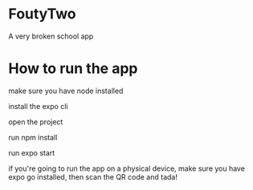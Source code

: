 # FoutyTwo
A very broken school app

# How to run the app
make sure you have node installed

install the expo cli

open the project

run npm install

run expo start

if you're going to run the app on a physical device, make sure you have expo go installed, then scan the QR code and tada!
